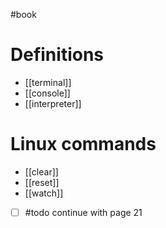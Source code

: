 #book

# Definitions
- [[terminal]]
- [[console]]
- [[interpreter]]

# Linux commands
- [[clear]]
- [[reset]]
- [[watch]]

- [ ] #todo continue with page 21